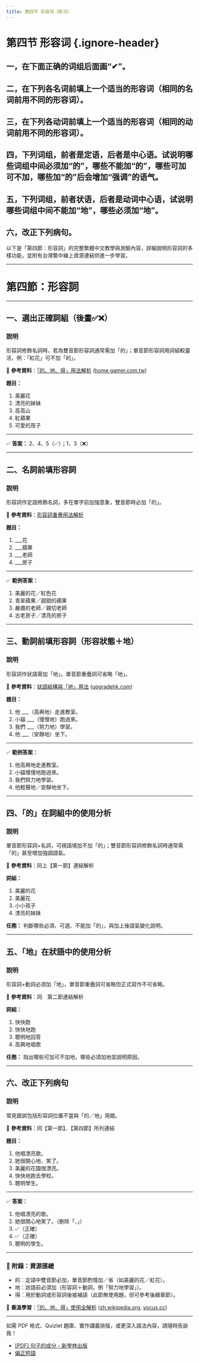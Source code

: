 ```yaml
---
title: 第四节 形容词（练习）
---
```


<Collapse>

# 第四节 形容词 {.ignore-header}

## 一，在下面正确的词组后面画“✔”。

## 二，在下列各名词前填上一个适当的形容词（相同的名词前用不同的形容词）。

## 三，在下列各动词前填上一个适当的形容词（相同的动词前用不同的形容词）。

## 四，下列词组，前者是定语，后者是中心语。试说明哪些词组中间必须加“的”，哪些不能加“的”，哪些可加可不加，哪些加“的”后会增加“强调”的语气。

## 五，下列词组，前者状语，后者是动词中心语，试说明哪些词组中间不能加“地”，哪些必须加“地”。

## 六，改正下列病句。

</Collapse>

以下是「第四節：形容詞」的完整繁體中文教學與測驗內容，詳細說明形容詞的多樣功能，並附有台灣繁中線上資源連結供進一步學習。

---

# 第四節：形容詞

---

## 一、選出正確詞組（後畫✅❌）

### 說明

形容詞修飾名詞時，若為雙音節形容詞通常需加「的」；單音節形容詞用詞組較靈活，例：「紅花」可不加「的」。

📘 **參考資料**：[「的、地、得」用法解析][2] ([home.gamer.com.tw][1])

**題目：**

1. 美麗花
2. 漂亮的妹妹
3. 高高山
4. 紅蘋果
5. 可愛的孩子

---

✅ **答案：** 2、4、5（✅）；1、3（❌）

---

## 二、名詞前填形容詞

### 說明

形容詞作定語修飾名詞，多在單字前加強意象，雙音節時必加「的」。

📘 **參考資料**：[形容詞重疊用法解析][6]

**題目：**

1. \_\_\_花
2. \_\_\_蘋果
3. \_\_\_老師
4. \_\_\_房子

---

✅ **範例答案：**

1. 美麗的花／紅色花
2. 青翠蘋果／甜甜的蘋果
3. 嚴肅的老師／親切老師
4. 古老房子／漂亮的房子

---

## 三、動詞前填形容詞（形容狀態＋地）

### 說明

形容詞作狀語需加「地」。單音節重疊詞可省略「地」。

📘 **參考資料**：[狀語結構與「地」用法](https://zh.wikipedia.org/wiki/%E7%8B%80%E8%AA%9E) ([upgradehk.com][3])

**題目：**

1. 他 \_\_\_（高興地）走進教室。
2. 小貓 \_\_\_（慢慢地）跑過來。
3. 我們 \_\_\_（努力地）學習。
4. 他 \_\_\_（安靜地）坐下。

---

✅ **範例答案：**

1. 他高興地走進教室。
2. 小貓慢慢地跑過來。
3. 我們努力地學習。
4. 他輕聲地／安靜地坐下。

---

## 四、「的」在詞組中的使用分析

### 說明

單音節形容詞+名詞，可視語境加不加「的」；雙音節形容詞修飾名詞時通常需「的」甚至增加強調語氣。

📘 **參考資料**：同上【第⼀節】連結解析

**詞組：**

1. 美麗的花
2. 美麗花
3. 小小孩子
4. 漂亮的妹妹

**任務：**
判斷哪些必須、可選、不能加「的」，與加上後語氣變化說明。

---

## 五、「地」在狀語中的使用分析

### 說明

形容詞+動詞必須加「地」，單音節重疊詞可省略但正式寫作不可省略。

📘 **參考資料**：同　第⼆節連結解析

**詞組：**

1. 快快跑
2. 快快地跑
3. 聰明地回答
4. 高興地唱歌

**任務：**
指出哪些可加可不加地，哪些必須加地並說明原因。

---

## 六、改正下列病句

### 說明

常見錯誤包括形容詞位置不當與「的／地」用錯。

📘 **參考資料**：同【第一節】、【第四節】所列連結

**題目：**

1. 他唱漂亮歌。
2. 她很開心地、笑了。
3. 美麗的花園很漂亮。
4. 快快地跑去學校。
5. 聰明學生。

---

✅ **答案：**

1. 他唱漂亮的歌。
2. 她很開心地笑了。（刪除「、」）
3. ✅（正確）
4. ✅（正確）
5. 聰明的學生。

---

### 📝 附錄：資源匯總

* 的︰定語中雙音節必加，單音節酌情加／省（如美麗的花／紅花）。
* 地︰狀語前必須加（形容詞＋動詞，例「努力地學習」）。
* 得︰用於動詞或形容詞後接補語（此節無使用題，但可參考後續章節）。

📘 **重溫學習**：[「的、地、得」使用全解析][2] ([zh.wikipedia.org][4], [vocus.cc][5])

---

如需 PDF 格式、Quizlet 題庫、實作講義排版，或更深入語法內容，請隨時告訴我！

[1]: https://home.gamer.com.tw/creationDetail.php?sn=3825970&utm_source=chatgpt.com "[語言] 「地」、「得」、「的」？ - 巴哈姆特"
[2]: https://vocus.cc/article/638202fcfd897800015ab535?utm_source=chatgpt.com "今天才知道的語法－「的得地」千萬不要亂用 - 方格子"
[3]: https://upgradehk.com/blog/detail/chinese-grammar-structure?utm_source=chatgpt.com "【中文句子結構】什麼是「主謂賓定狀補」？詳細分解6大句子結構成分"
[4]: https://zh.wikipedia.org/wiki/%E7%8B%80%E8%AA%9E?utm_source=chatgpt.com "狀語"
[5]: https://vocus.cc/article/66915e4bfd897800017763b3?utm_source=chatgpt.com "【E01】常用詞語解析（一：的、地、得） - 方格子"
[6]: https://www.sblc.tw/jiaoxue-wenzhang/yufa-bianxi/danyinjie-xingrongci-de-chongdie-1/?utm_source=chatgpt.com "哪些形容詞可以進入「AA」重疊式？ - 說吧語言工作室"

- [[PDF] 句子的成分 - 新學林出版](https://www.sharing.com.tw/pdf/8AD42/%E8%A9%A6%E8%AE%80.pdf?utm_source=chatgpt.com "[PDF] 句子的成分 - 新學林出版")
- [偏正短語](https://zh.wikipedia.org/wiki/%E5%81%8F%E6%AD%A3%E7%9F%AD%E8%AA%9E?utm_source=chatgpt.com "偏正短語")
